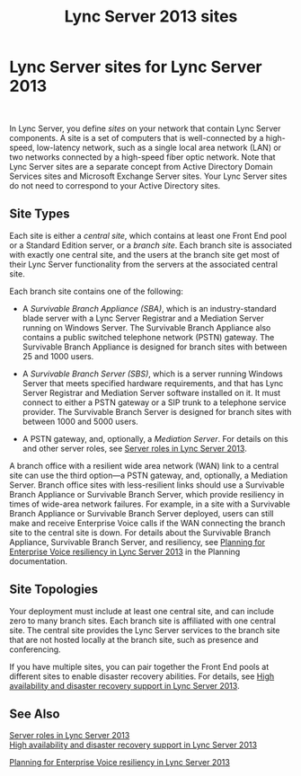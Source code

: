﻿---
title: Lync Server 2013 sites
TOCTitle: Sites
ms:assetid: 022cb6dd-37e2-4882-a53e-5ddfdbc6f53a
ms:mtpsurl: https://technet.microsoft.com/en-us/library/Gg398076(v=OCS.15)
ms:contentKeyID: 48183233
ms.date: 07/23/2014
mtps_version: v=OCS.15
---

# Lync Server sites for Lync Server 2013

 


In Lync Server, you define *sites* on your network that contain Lync Server components. A site is a set of computers that is well-connected by a high-speed, low-latency network, such as a single local area network (LAN) or two networks connected by a high-speed fiber optic network. Note that Lync Server sites are a separate concept from Active Directory Domain Services sites and Microsoft Exchange Server sites. Your Lync Server sites do not need to correspond to your Active Directory sites.

## Site Types

Each site is either a *central site*, which contains at least one Front End pool or a Standard Edition server, or a *branch site*. Each branch site is associated with exactly one central site, and the users at the branch site get most of their Lync Server functionality from the servers at the associated central site.

Each branch site contains one of the following:

  - A *Survivable Branch Appliance (SBA)*, which is an industry-standard blade server with a Lync Server Registrar and a Mediation Server running on Windows Server. The Survivable Branch Appliance also contains a public switched telephone network (PSTN) gateway. The Survivable Branch Appliance is designed for branch sites with between 25 and 1000 users.

  - A *Survivable Branch Server (SBS)*, which is a server running Windows Server that meets specified hardware requirements, and that has Lync Server Registrar and Mediation Server software installed on it. It must connect to either a PSTN gateway or a SIP trunk to a telephone service provider. The Survivable Branch Server is designed for branch sites with between 1000 and 5000 users.

  - A PSTN gateway, and, optionally, a *Mediation Server*. For details on this and other server roles, see [Server roles in Lync Server 2013](lync-server-2013-server-roles.md).

A branch office with a resilient wide area network (WAN) link to a central site can use the third option—a PSTN gateway, and, optionally, a Mediation Server. Branch office sites with less-resilient links should use a Survivable Branch Appliance or Survivable Branch Server, which provide resiliency in times of wide-area network failures. For example, in a site with a Survivable Branch Appliance or Survivable Branch Server deployed, users can still make and receive Enterprise Voice calls if the WAN connecting the branch site to the central site is down. For details about the Survivable Branch Appliance, Survivable Branch Server, and resiliency, see [Planning for Enterprise Voice resiliency in Lync Server 2013](lync-server-2013-planning-for-enterprise-voice-resiliency.md) in the Planning documentation.

## Site Topologies

Your deployment must include at least one central site, and can include zero to many branch sites. Each branch site is affiliated with one central site. The central site provides the Lync Server services to the branch site that are not hosted locally at the branch site, such as presence and conferencing.

If you have multiple sites, you can pair together the Front End pools at different sites to enable disaster recovery abilities. For details, see [High availability and disaster recovery support in Lync Server 2013](lync-server-2013-high-availability-and-disaster-recovery-support.md).

## See Also


[Server roles in Lync Server 2013](lync-server-2013-server-roles.md)  
[High availability and disaster recovery support in Lync Server 2013](lync-server-2013-high-availability-and-disaster-recovery-support.md)  


[Planning for Enterprise Voice resiliency in Lync Server 2013](lync-server-2013-planning-for-enterprise-voice-resiliency.md)

